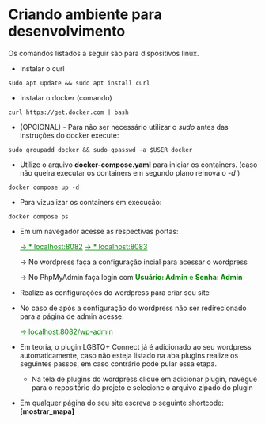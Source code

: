# Criando ambiente para desenvolvimento

Os comandos listados a seguir são para dispositivos linux.

- Instalar o curl
```
sudo apt update && sudo apt install curl
```

- Instalar o docker (comando)
```
curl https://get.docker.com | bash
```

- (OPCIONAL) - Para não ser necessário utilizar o *sudo* antes das instruções do docker execute:

```
sudo groupadd docker && sudo gpasswd -a $USER docker
```

- Utilize o arquivo **docker-compose.yaml** para iniciar os containers. (caso não queira executar os containers em segundo plano remova o *-d* )
```
docker compose up -d
```

- Para vizualizar os containers em execução:

```
docker compose ps
```

- Em um navegador acesse as respectivas portas:

    <a href="http://localhost:8082" style="color: green;" target="_blank"> -> * localhost:8082</a>
    <a href="http://localhost:8083" style="color: green;" target="_blank"> -> * localhost:8083</a>

    -> No wordpress faça a configuração incial para acessar o wordpress

    -> No PhpMyAdmin faça login com <span style="color: green;">**Usuário: Admin** e **Senha: Admin**</span>

- Realize as configurações do wordpress para criar seu site

- No caso de após a configuração do wordpress não ser redirecionado para a página de admin acesse:

    <a href="http://localhost:8082/wp-admin" style="color: green;" target="_blank"> -> localhost:8082/wp-admin</a>

- Em teoria, o plugin LGBTQ+ Connect já é adicionado ao seu wordpress automaticamente, caso não esteja listado na aba plugins realize os seguintes passos, em caso contrário pode pular essa etapa.
    
    * Na tela de plugins do wordpress clique em adicionar plugin, navegue para o repositório do projeto e selecione o arquivo zipado do plugin

- Em qualquer página do seu site escreva o seguinte shortcode: **[mostrar_mapa]**